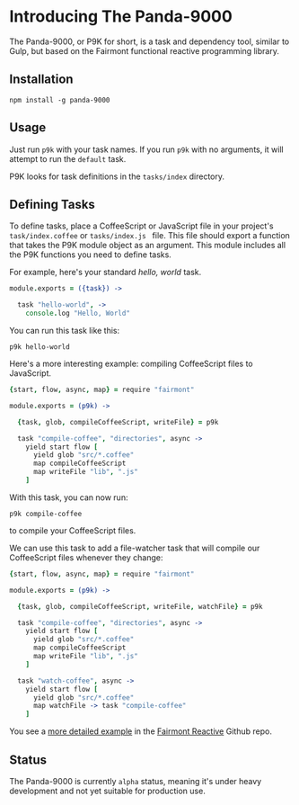 # Introducing The Panda-9000

The Panda-9000, or P9K for short, is a task and dependency tool, similar to Gulp, but based on the Fairmont functional reactive programming library.

## Installation

```
npm install -g panda-9000
```

## Usage

Just run `p9k` with your task names. If you run `p9k` with no arguments, it will attempt to run the `default` task.

P9K looks for task definitions in the `tasks/index` directory.

## Defining Tasks

To define tasks, place a CoffeeScript or JavaScript file in your project's `task/index.coffee` or `tasks/index.js ` file.
This file should export a function that takes the P9K module object as an argument. This module includes all the P9K functions you need to define tasks.

For example, here's your standard _hello, world_ task.

```coffee
module.exports = ({task}) ->

  task "hello-world", ->
    console.log "Hello, World"
```

You can run this task like this:

```
p9k hello-world
```

Here's a more interesting example: compiling CoffeeScript files to JavaScript.

```coffee
{start, flow, async, map} = require "fairmont"

module.exports = (p9k) ->

  {task, glob, compileCoffeeScript, writeFile} = p9k

  task "compile-coffee", "directories", async ->
    yield start flow [
      yield glob "src/*.coffee"
      map compileCoffeeScript
      map writeFile "lib", ".js"
    ]
```

With this task, you can now run:

```
p9k compile-coffee
```

to compile your CoffeeScript files.

We can use this task to add a file-watcher task that will compile our CoffeeScript files whenever they change:

```coffee
{start, flow, async, map} = require "fairmont"

module.exports = (p9k) ->

  {task, glob, compileCoffeeScript, writeFile, watchFile} = p9k

  task "compile-coffee", "directories", async ->
    yield start flow [
      yield glob "src/*.coffee"
      map compileCoffeeScript
      map writeFile "lib", ".js"
    ]

  task "watch-coffee", async ->
    yield start flow [
      yield glob "src/*.coffee"
      map watchFile -> task "compile-coffee"
    ]
```

You see a [more detailed example][] in the [Fairmont Reactive][] Github repo.

[more detailed example]:https://github.com/pandastrike/fairmont-reactive/blob/master/examples/web-apps/counter/tasks/index.coffee
[Fairmont Reactive]:https://github.com/pandastrike/fairmont-reactive

## Status

The Panda-9000 is currently `alpha` status, meaning it's under heavy development and not yet suitable for production use.
